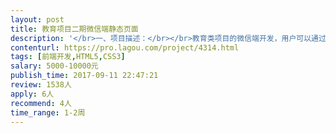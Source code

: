 ```yaml
---                
layout: post       
title: 教育项目二期微信端静态页面           
description: '</br>一、项目描述：</br></br>教育类项目的微信端开发，用户可以通过微信端在线下上课时与老师互动，针对课堂上放的问题，进行答题，老师通过平台制作的课程来上课，从主动教学转变为辅助教学的形式，除此以外，学生能在手机端做作业，看作业反馈；</br>项目原型：https://modao.cc/app/33c7c85e3164a769769c983671d8ad47d1442218</br></br>二、主要功能点：</br></br>课程列表、课程播放、答题、添加笔记、作业练习、作业批改、支付功能、登录注册</br></br>三、项目当前情况：</br>现已有大部分页面的psd文档，去掉相似度较高的页面（如，注册、登录），预计页面在30个左右。考虑到部分页面待确认，现按32个页面计，现需要开发人员制作静态页面（切图），按￥200/页面计算费用，合计费用为￥6400。</br></br>四、人员要求：</br>1、有微信端教育类产品的前端开发经验；</br>2、深圳本地工程师，有充足的时间开发；</br>3、良好的沟通能力和契约精神；</br>'     
contenturl: https://pro.lagou.com/project/4314.html      
tags: [前端开发,HTML5,CSS3]            
salary: 5000-10000元          
publish_time: 2017-09-11 22:47:21         
review: 1538人                   
apply: 6人                   
recommend: 4人                   
time_range: 1-2周              
---                 
```

